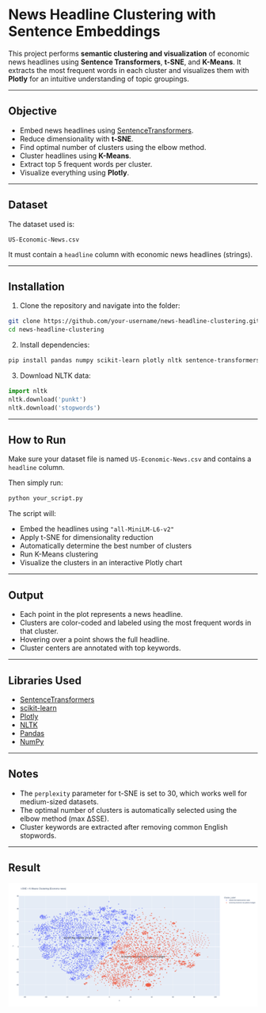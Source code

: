 # News Headline Clustering with Sentence Embeddings

This project performs **semantic clustering and visualization** of economic news headlines using **Sentence Transformers**, **t-SNE**, and **K-Means**. It extracts the most frequent words in each cluster and visualizes them with **Plotly** for an intuitive understanding of topic groupings.

---

## Objective

- Embed news headlines using [SentenceTransformers](https://www.sbert.net/).
- Reduce dimensionality with **t-SNE**.
- Find optimal number of clusters using the elbow method.
- Cluster headlines using **K-Means**.
- Extract top 5 frequent words per cluster.
- Visualize everything using **Plotly**.

---

## Dataset

The dataset used is:
```
US-Economic-News.csv
```
It must contain a `headline` column with economic news headlines (strings).

---

## Installation

1. Clone the repository and navigate into the folder:

```bash
git clone https://github.com/your-username/news-headline-clustering.git
cd news-headline-clustering
```

2. Install dependencies:

```bash
pip install pandas numpy scikit-learn plotly nltk sentence-transformers
```

3. Download NLTK data:

```python
import nltk
nltk.download('punkt')
nltk.download('stopwords')
```

---

## How to Run

Make sure your dataset file is named `US-Economic-News.csv` and contains a `headline` column.

Then simply run:

```bash
python your_script.py
```

The script will:
- Embed the headlines using `"all-MiniLM-L6-v2"`
- Apply t-SNE for dimensionality reduction
- Automatically determine the best number of clusters
- Run K-Means clustering
- Visualize the clusters in an interactive Plotly chart

---

## Output

- Each point in the plot represents a news headline.
- Clusters are color-coded and labeled using the most frequent words in that cluster.
- Hovering over a point shows the full headline.
- Cluster centers are annotated with top keywords.

---

## Libraries Used

- [SentenceTransformers](https://github.com/UKPLab/sentence-transformers)
- [scikit-learn](https://scikit-learn.org/)
- [Plotly](https://plotly.com/python/)
- [NLTK](https://www.nltk.org/)
- [Pandas](https://pandas.pydata.org/)
- [NumPy](https://numpy.org/)

---

## Notes

- The `perplexity` parameter for t-SNE is set to 30, which works well for medium-sized datasets.
- The optimal number of clusters is automatically selected using the elbow method (max ΔSSE).
- Cluster keywords are extracted after removing common English stopwords.

---

## Result

![plot](us_economy_news_plot.png)